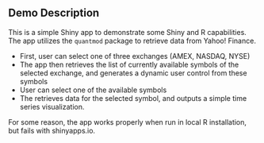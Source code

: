 ## Demo Description

This is a simple Shiny app to demonstrate some Shiny and R capabilities. The app utilizes the `quantmod` package to retrieve data from Yahoo! Finance.

- First, user can select one of three exchanges (AMEX, NASDAQ, NYSE)
- The app then retrieves the list of currently available symbols of the selected exchange, and generates a dynamic user control from these symbols
- User can select one of the available symbols
- The retrieves data for the selected symbol, and outputs a simple time series visualization.

For some reason, the app works properly when run in local R installation, but fails with shinyapps.io.